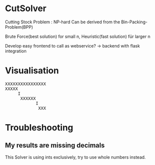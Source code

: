 # CutSolver

Cutting Stock Problem : NP-hard
Can be derived from the Bin-Packing-Problem(BPP)

Brute Force(best solution) for small n, Heuristic(fast solution) für larger n

Develop easy frontend to call as webservice? -> backend with flask integration

# Visualisation
<pre>
XXXXXXXXXXXXXXXX  
XXXXX
     I  
      XXXXXX
            I
             XXX  
</pre>

# Troubleshooting

## My results are missing decimals
This Solver is using ints exclusively, try to use whole numbers instead.